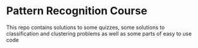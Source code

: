 # Pattern Recognition Course 
This repo contains solutions to some quizzes, some solutions to classification and clustering problems as well as some parts of easy to use code
